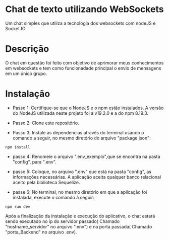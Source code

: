 # Chat de texto utilizando WebSockets
Um chat simples que utiliza a tecnologia dos websockets com nodeJS e Socket.IO.

# Descrição
O chat em questão foi feito com objetivo de aprimorar meus conhecimentos em websockets e tem como funcionadade principal o envio de mensagens em um único grupo.

# Instalação

- Passo 1: Certifique-se que o NodeJS e o npm estão instalados. A versão do NodeJS utilizada neste projeto foi a v19.2.0 e a do npm 8.19.3.

- Passo 2: Clone este repositório.

- Passo 3: Instale as dependencias através do terminal usando o comando a seguir, no mesmo diretório do arquivo "package.json":
```  
npm install
```  
- passo 4: Renomeie o arquivo ".env_exemplo",que se encontra na pasta "config", para ".env".

- passo 5: Coloque, no arquivo ".env" que está na pasta "config", as informações necessárias. A aplicação aceita qualquer banco relacional aceito pela biblioteca Sequelize.
- passe 6: No terminal, no mesmo diretório em que a aplicação foi instalada, execute o comando à seguir: 
```  
npm run dev
```  
Após a finalização da instalação e execução do aplicativo, o chat estará sendo executado no ip do servidor passado( Chamado "hostname_servidor" no arquivo ".env") e na porta passada( Chamado "porta_Backend" no arquivo .env). 
